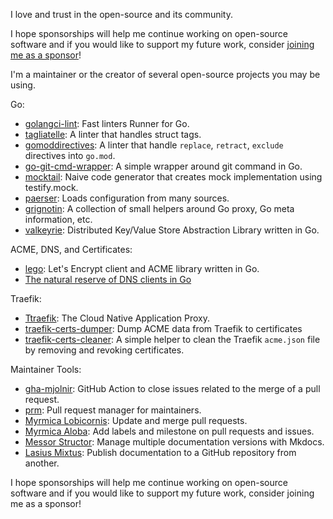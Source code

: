 
I love and trust in the open-source and its community.

I hope sponsorships will help me continue working on open-source software and if you would like to support my future work, consider [joining me as a sponsor](https://github.com/sponsors/ldez)!

I'm a maintainer or the creator of several open-source projects you may be using.

Go:
- [golangci-lint](https://github.com/golangci/golangci-lint): Fast linters Runner for Go.
- [tagliatelle](https://github.com/ldez/tagliatelle): A linter that handles struct tags.
- [gomoddirectives](https://github.com/ldez/gomoddirectives): A linter that handle `replace`, `retract`, `exclude` directives into `go.mod`.
- [go-git-cmd-wrapper](https://github.com/ldez/go-git-cmd-wrapper): A simple wrapper around git command in Go.
- [mocktail](https://github.com/traefik/mocktail): Naive code generator that creates mock implementation using testify.mock.
- [paerser](https://github.com/traefik/paerser): Loads configuration from many sources.
- [grignotin](https://github.com/ldez/grignotin): A collection of small helpers around Go proxy, Go meta information, etc.
- [valkeyrie](https://github.com/kvtools/valkeyrie): Distributed Key/Value Store Abstraction Library written in Go.

ACME, DNS, and Certificates:
- [lego](https://github.com/go-acme/lego): Let's Encrypt client and ACME library written in Go.
- [The natural reserve of DNS clients in Go](https://github.com/nrdcg/)

Traefik:
- [Ttraefik](https://github.com/traefik/traefik): The Cloud Native Application Proxy.
- [traefik-certs-dumper](https://github.com/ldez/traefik-certs-dumper): Dump ACME data from Traefik to certificates
- [traefik-certs-cleaner](https://github.com/ldez/traefik-certs-cleaner): A simple helper to clean the Traefik `acme.json` file by removing and revoking certificates.

Maintainer Tools:
- [gha-mjolnir](https://github.com/ldez/gha-mjolnir): GitHub Action to close issues related to the merge of a pull request.
- [prm](https://github.com/ldez/prm): Pull request manager for maintainers.
- [Myrmica Lobicornis](https://github.com/traefik/lobicornis): Update and merge pull requests.
- [Myrmica Aloba](https://github.com/traefik/aloba): Add labels and milestone on pull requests and issues.
- [Messor Structor](https://github.com/traefik/structor): Manage multiple documentation versions with Mkdocs.
- [Lasius Mixtus](https://github.com/traefik/mixtus): Publish documentation to a GitHub repository from another.

I hope sponsorships will help me continue working on open-source software and if you would like to support my future work, consider joining me as a sponsor!
